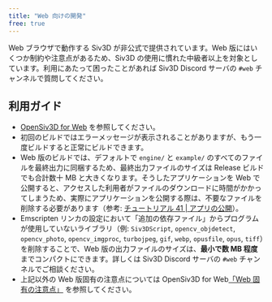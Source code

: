 ```yaml
---
title: "Web 向けの開発"
free: true
---
```


Web ブラウザで動作する Siv3D が非公式で提供されています。Web 版にはいくつか制約や注意点があるため、Siv3D の使用に慣れた中級者以上を対象としています。利用にあたって困ったことがあれば Siv3D Discord サーバの `#web` チャンネルで質問してください。

## 利用ガイド
- [OpenSiv3D for Web](https://siv3d.kamenokosoft.com/docs/ja/) を参照してください。
- 初回のビルドではエラーメッセージが表示されることがありますが、もう一度ビルドすると正常にビルドできます。
- Web 版のビルドでは、デフォルトで `engine/` と `example/` のすべてのファイルを最終出力に同梱するため、最終出力ファイルのサイズは Release ビルドでも合計数十 MB と大きくなります。そうしたアプリケーションを Web で公開すると、アクセスした利用者がファイルのダウンロードに時間がかかってしまうため、実際にアプリケーションを公開する際は、不要なファイルを削除する必要があります（参考: [チュートリアル 41 | アプリの公開](https://zenn.dev/reputeless/books/siv3d-documentation/viewer/tutorial-release#41.9-%E5%90%8C%E6%A2%B1%E3%81%99%E3%82%8B%E5%BF%85%E8%A6%81%E3%81%8C%E7%84%A1%E3%81%84%E3%83%95%E3%82%A1%E3%82%A4%E3%83%AB)）。
- Emscripten リンカの設定において「追加の依存ファイル」からプログラムが使用していないライブラリ（例: `Siv3DScript`, `opencv_objdetect`, `opencv_photo`, `opencv_imgproc`, `turbojpeg`, `gif`, `webp`, `opusfile`, `opus`, `tiff`）を削除することで、Web 版の出力ファイルのサイズは、**最小で数 MB 程度** までコンパクトにできます。詳しくは Siv3D Discord サーバの `#web` チャンネルでご相談ください。
- 上記以外の Web 版固有の注意点については OpenSiv3D for Web[「Web 固有の注意点」]([https://siv3d.kamenokosoft.com/ja/trouble-shooting/web-specific-notes](https://siv3d.kamenokosoft.com/docs/ja/reference/web-specific-notes/)https://siv3d.kamenokosoft.com/docs/ja/reference/web-specific-notes/) を参照してください。
